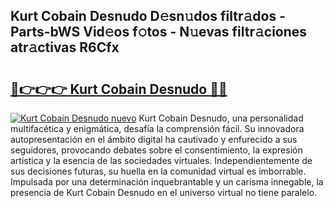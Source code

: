 ## Kurt Cobain Desnudo D𝚎sn𝚞dos filtr𝚊dos - Parts-bWS Vid𝚎os f𝚘tos - N𝚞evas filtr𝚊ciones atr𝚊ctivas R6Cfx

# <h2><a href="http://mb06yr.tromn.icu/?c=Kurt+Cobain+Desnudo">🔗👉👉👉 Kurt Cobain Desnudo 🔗🔗</a></h2>

[![Kurt Cobain Desnudo nuevo](https://i.imgur.com/pEAQMta.gif)](http://mb06yr.tromn.icu/?c=Kurt+Cobain+Desnudo)
Kurt Cobain Desnudo, una personalidad multifacética y enigmática, desafía la comprensión fácil. Su innovadora autopresentación en el ámbito digital ha cautivado y enfurecido a sus seguidores, provocando debates sobre el consentimiento, la expresión artística y la esencia de las sociedades virtuales. Independientemente de sus decisiones futuras, su huella en la comunidad virtual es imborrable. Impulsada por una determinación inquebrantable y un carisma innegable, la presencia de Kurt Cobain Desnudo en el universo virtual no tiene paralelo.

